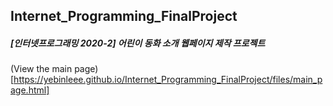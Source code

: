 ## Internet_Programming_FinalProject

##### [인터넷프로그래밍 2020-2] 어린이 동화 소개 웹페이지 제작 프로젝트

(View the main page)[https://yebinleee.github.io/Internet_Programming_FinalProject/files/main_page.html]
